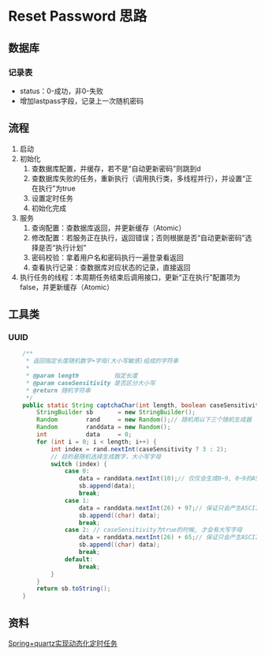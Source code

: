 # Reset Password 思路

## 数据库

### 记录表

* status：0-成功，非0-失败
* 增加lastpass字段，记录上一次随机密码

## 流程

1. 启动
2. 初始化
   1. 查数据库配置，并缓存，若不是“自动更新密码”则跳到d
   2. 查数据库失败的任务，重新执行（调用执行类，多线程并行），并设置“正在执行”为true
   3. 设置定时任务
   4. 初始化完成
3. 服务
   1. 查询配置：查数据库返回，并更新缓存（Atomic）
   2. 修改配置：若服务正在执行，返回错误；否则根据是否“自动更新密码”选择是否“执行计划”
   3. 密码校验：拿着用户名和密码执行一遍登录看返回
   4. 查看执行记录：查数据库对应状态的记录，直接返回
4. 执行任务的线程：本周期任务结束后调用接口，更新“正在执行”配置项为false，并更新缓存（Atomic）





## 工具类

### UUID

```java
    /**
     * 返回指定长度随机数字+字母(大小写敏感)组成的字符串
     *
     * @param length          指定长度
     * @param caseSensitivity 是否区分大小写
     * @return 随机字符串
     */
    public static String captchaChar(int length, boolean caseSensitivity) {
        StringBuilder sb       = new StringBuilder();
        Random        rand     = new Random();// 随机用以下三个随机生成器
        Random        randdata = new Random();
        int           data     = 0;
        for (int i = 0; i < length; i++) {
            int index = rand.nextInt(caseSensitivity ? 3 : 2);
            // 目的是随机选择生成数字，大小写字母
            switch (index) {
                case 0:
                    data = randdata.nextInt(10);// 仅仅会生成0~9, 0~9的ASCII为48~57
                    sb.append(data);
                    break;
                case 1:
                    data = randdata.nextInt(26) + 97;// 保证只会产生ASCII为97~122(a-z)之间的整数,
                    sb.append((char) data);
                    break;
                case 2: // caseSensitivity为true的时候, 才会有大写字母
                    data = randdata.nextInt(26) + 65;// 保证只会产生ASCII为65~90(A~Z)之间的整数
                    sb.append((char) data);
                    break;
                default:
                    break;
            }
        }
        return sb.toString();
    }
```



## 资料

[Spring+quartz实现动态化定时任务](https://my.oschina.net/u/1760791/blog/887956)

